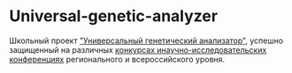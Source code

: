 # Universal-genetic-analyzer
Школьный проект ["Универсальный генетический анализатор"](https://github.com/Anaiya798/Universal-genetic-analyzer/blob/main/docs.pdf), успешно защищенный на различных [конкурсах инаучно-исследовательских конференциях](https://github.com/Anaiya798/Universal-genetic-analyzer/blob/main/achievements.pdf) регионального и всероссийского уровня.
